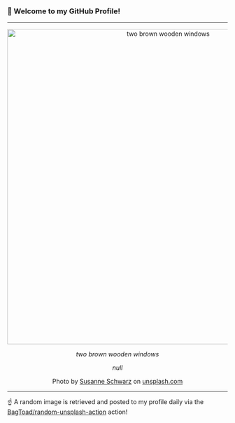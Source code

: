 ### 👋 Welcome to my GitHub Profile!

----

<div align="center">
  <img width="720" src="https://images.unsplash.com/photo-1542565940-f7be51e7898d?crop=entropy&cs=tinysrgb&fit=max&fm=jpg&ixid=M3w1NTI0OTR8MHwxfHJhbmRvbXx8fHx8fHx8fDE3Mjk5MjMwNzN8&ixlib=rb-4.0.3&q=80&w=1080" alt="two brown wooden windows">
  
  <em>two brown wooden windows</em>
  
  <em>null</em>
  
  Photo by [Susanne Schwarz](null) on [unsplash.com](https://unsplash.com/)
</div>

----

☝️ A random image is retrieved and posted to my profile daily via the [BagToad/random-unsplash-action](https://github.com/BagToad/random-unsplash-action) action!
